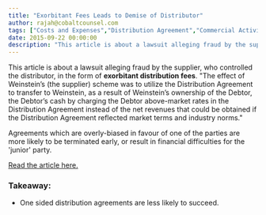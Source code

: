 ```yaml
---
title: "Exorbitant Fees Leads to Demise of Distributor"
author: rajah@cobaltcounsel.com
tags: ["Costs and Expenses","Distribution Agreement","Commercial Activities","Rajah"]
date: 2015-09-22 00:00:00
description: "This article is about a lawsuit alleging fraud by the supplier, who controlled the distributor, in the form of exorbitant distribution fees."
---
```




This article is about a lawsuit alleging fraud by the supplier, who controlled the distributor, in the form of **exorbitant distribution fees**. "The effect of Weinstein’s (the supplier) scheme was to utilize the Distribution Agreement to transfer to Weinstein, as a result of Weinstein’s ownership of the Debtor, the Debtor’s cash by charging the Debtor above-market rates in the Distribution Agreement instead of the net revenues that could be obtained if the Distribution Agreement reflected market terms and industry norms."

Agreements which are overly-biased in favour of one of the parties are more likely to be terminated early, or result in financial difficulties for the 'junior' party.

[Read the article here.](http://www.hollywoodreporter.com/thr-esq/weinstein-hit-130-million-fraud-795903)

### Takeaway:
- One sided distribution agreements are less likely to succeed.

